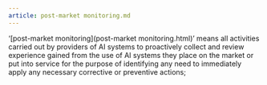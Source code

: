```yaml
---
article: post-market monitoring.md
---
```


‘[post-market monitoring](post-market monitoring.html)’ means all activities carried out by providers of AI systems to proactively collect and review experience gained from the use of AI systems they place on the market or put into service for the purpose of identifying any need to immediately apply any necessary corrective or preventive actions;
